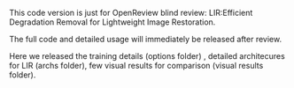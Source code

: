 This code version is just for OpenReview blind review: LIR:Efficient Degradation Removal for Lightweight Image Restoration.

The full code and detailed usage will immediately be released after review.

Here we released the training details (options folder) , detailed architecures for LIR (archs folder), few visual results for comparison (visual results folder).
